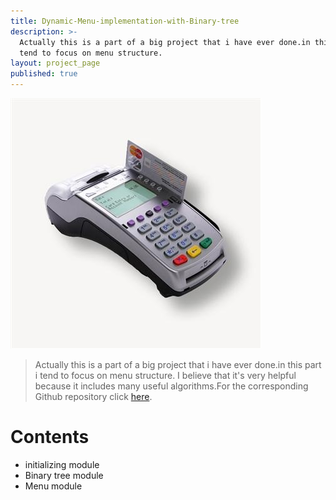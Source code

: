 ```yaml
---
title: Dynamic-Menu-implementation-with-Binary-tree
description: >-
  Actually this is a part of a big project that i have ever done.in this part i
  tend to focus on menu structure.
layout: project_page
published: true
---
```


[![Benjamin Bannekat ](https://raw.githubusercontent.com/hamid-abbaszadeh/hamid-abbaszadeh.github.io/master/images/menu.jpg)](https://hamid-abbaszadeh.github.io/projects/Dynamic-Menu-implementation-with-Binary-tree)

> Actually this is a part of a big project that i have ever done.in this part i tend to focus on menu structure. I believe that it's very helpful because it includes many useful algorithms.For the corresponding Github repository click [here](https://github.com/hamid-abbaszadeh/Dynamic-Menu-implementation-with-Binary-tree).

# Contents
- initializing module
- Binary tree module
- Menu module
